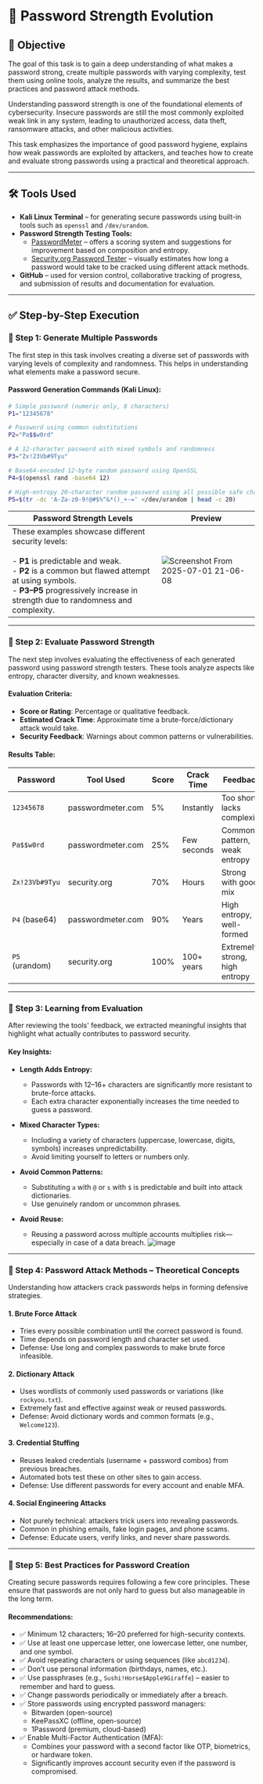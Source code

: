 # 🔐 Password Strength Evolution

## 🎯 Objective
The goal of this task is to gain a deep understanding of what makes a password strong, create multiple passwords with varying complexity, test them using online tools, analyze the results, and summarize the best practices and password attack methods.

Understanding password strength is one of the foundational elements of cybersecurity. Insecure passwords are still the most commonly exploited weak link in any system, leading to unauthorized access, data theft, ransomware attacks, and other malicious activities.

This task emphasizes the importance of good password hygiene, explains how weak passwords are exploited by attackers, and teaches how to create and evaluate strong passwords using a practical and theoretical approach.

---

## 🛠 Tools Used
- **Kali Linux Terminal** – for generating secure passwords using built-in tools such as `openssl` and `/dev/urandom`.
- **Password Strength Testing Tools:**
  - [PasswordMeter](https://passwordmeter.com/) – offers a scoring system and suggestions for improvement based on composition and entropy.
  - [Security.org Password Tester](https://www.security.org/how-secure-is-my-password/) – visually estimates how long a password would take to be cracked using different attack methods.
- **GitHub** – used for version control, collaborative tracking of progress, and submission of results and documentation for evaluation.

---

## ✅ Step-by-Step Execution

### 🔹 Step 1: Generate Multiple Passwords
The first step in this task involves creating a diverse set of passwords with varying levels of complexity and randomness. This helps in understanding what elements make a password secure.

#### Password Generation Commands (Kali Linux):

```bash
# Simple password (numeric only, 8 characters)
P1="12345678"

# Password using common substitutions
P2="Pa$$w0rd" 

# A 12-character password with mixed symbols and randomness
P3="Zx!23Vb#9Tyu"

# Base64-encoded 12-byte random password using OpenSSL
P4=$(openssl rand -base64 12)

# High-entropy 20-character random password using all possible safe characters
P5=$(tr -dc 'A-Za-z0-9!@#$%^&*()_+-=' </dev/urandom | head -c 20)
```

| Password Strength Levels | Preview |
|--------------------------|---------|
| These examples showcase different security levels:<br><br> - **P1** is predictable and weak.<br> - **P2** is a common but flawed attempt at using symbols.<br> - **P3–P5** progressively increase in strength due to randomness and complexity. | ![Screenshot From 2025-07-01 21-06-08](https://github.com/user-attachments/assets/4ead99dc-7a9c-48d6-8e1f-4f7825eb791b) |


---


### 🔹 Step 2: Evaluate Password Strength
The next step involves evaluating the effectiveness of each generated password using password strength testers. These tools analyze aspects like entropy, character diversity, and known weaknesses.

#### Evaluation Criteria:
- **Score or Rating**: Percentage or qualitative feedback.
- **Estimated Crack Time**: Approximate time a brute-force/dictionary attack would take.
- **Security Feedback**: Warnings about common patterns or vulnerabilities.

#### Results Table:

| Password         | Tool Used                  | Score | Crack Time         | Feedback                        |
|------------------|-----------------------------|--------|---------------------|----------------------------------|
| `12345678`       | passwordmeter.com           | 5%     | Instantly           | Too short, lacks complexity      |
| `Pa$$w0rd`       | passwordmeter.com           | 25%    | Few seconds         | Common pattern, weak entropy     |
| `Zx!23Vb#9Tyu`   | security.org                | 70%    | Hours               | Strong with good mix             |
| `P4` (base64)    | passwordmeter.com           | 90%    | Years               | High entropy, well-formed        |
| `P5` (urandom)   | security.org                | 100%   | 100+ years          | Extremely strong, high entropy   |

---

### 🔹 Step 3: Learning from Evaluation

After reviewing the tools' feedback, we extracted meaningful insights that highlight what actually contributes to password security.

#### Key Insights:

- **Length Adds Entropy:**
  - Passwords with 12–16+ characters are significantly more resistant to brute-force attacks.
  - Each extra character exponentially increases the time needed to guess a password.

- **Mixed Character Types:**
  - Including a variety of characters (uppercase, lowercase, digits, symbols) increases unpredictability.
  - Avoid limiting yourself to letters or numbers only.

- **Avoid Common Patterns:**
  - Substituting `a` with `@` or `s` with `$` is predictable and built into attack dictionaries.
  - Use genuinely random or uncommon phrases.

- **Avoid Reuse:**
  - Reusing a password across multiple accounts multiplies risk—especially in case of a data breach.
![image](https://github.com/user-attachments/assets/7c0fced4-9d92-4090-a9a0-88911f111b33)


---


### 🔹 Step 4: Password Attack Methods – Theoretical Concepts

Understanding how attackers crack passwords helps in forming defensive strategies.

#### 1. **Brute Force Attack**
- Tries every possible combination until the correct password is found.
- Time depends on password length and character set used.
- Defense: Use long and complex passwords to make brute force infeasible.

#### 2. **Dictionary Attack**
- Uses wordlists of commonly used passwords or variations (like `rockyou.txt`).
- Extremely fast and effective against weak or reused passwords.
- Defense: Avoid dictionary words and common formats (e.g., `Welcome123`).

#### 3. **Credential Stuffing**
- Reuses leaked credentials (username + password combos) from previous breaches.
- Automated bots test these on other sites to gain access.
- Defense: Use different passwords for every account and enable MFA.

#### 4. **Social Engineering Attacks**
- Not purely technical: attackers trick users into revealing passwords.
- Common in phishing emails, fake login pages, and phone scams.
- Defense: Educate users, verify links, and never share passwords.



---


### 🔹 Step 5: Best Practices for Password Creation

Creating secure passwords requires following a few core principles. These ensure that passwords are not only hard to guess but also manageable in the long term.

#### Recommendations:

- ✅ Minimum 12 characters; 16–20 preferred for high-security contexts.
- ✅ Use at least one uppercase letter, one lowercase letter, one number, and one symbol.
- ✅ Avoid repeating characters or using sequences (like `abcd1234`).
- ✅ Don’t use personal information (birthdays, names, etc.).
- ✅ Use passphrases (e.g., `Sushi!Horse$Apple9Giraffe`) – easier to remember and hard to guess.
- ✅ Change passwords periodically or immediately after a breach.
- ✅ Store passwords using encrypted password managers:
  - Bitwarden (open-source)
  - KeePassXC (offline, open-source)
  - 1Password (premium, cloud-based)
- ✅ Enable Multi-Factor Authentication (MFA):
  - Combines your password with a second factor like OTP, biometrics, or hardware token.
  - Significantly improves account security even if the password is compromised.

